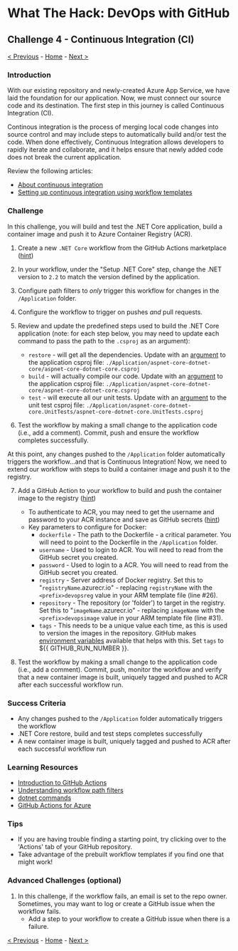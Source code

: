 # What The Hack: DevOps with GitHub

## Challenge 4 - Continuous Integration (CI)

[< Previous](challenge03.md) - [Home](../readme.md) - [Next >](challenge05.md)

### Introduction

With our existing repository and newly-created Azure App Service, we have laid the foundation for our application. Now, we must connect our source code and its destination. The first step in this journey is called Continuous Integration (CI). 

Continous integration is the process of merging local code changes into source control and may include steps to automatically build and/or test the code. When done effectively, Continuous Integration allows developers to rapidly iterate and collaborate, and it helps ensure that newly added code does not break the current application. 

Review the following articles:
- [About continuous integration](https://docs.github.com/en/actions/building-and-testing-code-with-continuous-integration/about-continuous-integration)
- [Setting up continuous integration using workflow templates](https://docs.github.com/en/actions/building-and-testing-code-with-continuous-integration/setting-up-continuous-integration-using-github-actions)

### Challenge

In this challenge, you will build and test the .NET Core application, build a container image and push it to Azure Container Registry (ACR). 

1. Create a new `.NET Core` workflow from the GitHub Actions marketplace ([hint](https://github.com/actions/starter-workflows/blob/dacfd0a22a5a696b74a41f0b49c98ff41ef88427/ci/dotnet-core.yml))
2. In your workflow, under the "Setup .NET Core" step, change the .NET version to `2.2` to match the version defined by the application.
3. Configure path filters to *only* trigger this workflow for changes in the `/Application` folder.
4. Configure the workflow to trigger on pushes *and* pull requests.
    
5. Review and update the predefined steps used to build the .NET Core application (note: for each step below, you may need to update each command to pass the path to the  `.csproj` as an argument):
   - `restore` - will get all the dependencies. Update with an [argument](https://docs.microsoft.com/en-us/dotnet/core/tools/dotnet-build#arguments) to the application csproj file: `./Application/aspnet-core-dotnet-core/aspnet-core-dotnet-core.csproj`
   - `build` - will actually compile our code. Update with an [argument](https://docs.microsoft.com/en-us/dotnet/core/tools/dotnet-build#arguments) to the application csproj file: `./Application/aspnet-core-dotnet-core/aspnet-core-dotnet-core.csproj`
   - `test` - will execute all our unit tests. Update with an [argument](https://docs.microsoft.com/en-us/dotnet/core/tools/dotnet-build#arguments) to the unit test csproj file: `./Application/aspnet-core-dotnet-core.UnitTests/aspnet-core-dotnet-core.UnitTests.csproj` 

6. Test the workflow by making a small change to the application code (i.e., add a comment). Commit, push and ensure the workflow completes successfully.

At this point, any changes pushed to the `/Application` folder automatically triggers the workflow...and that is Continuous Integration! Now, we need to extend our workflow with steps to build a container image and push it to the registry.

7. Add a GitHub Action to your workflow to build and push the container image to the registry ([hint](https://github.com/marketplace/actions/build-and-push-docker-images))
    - To authenticate to ACR, you may need to get the username and password to your ACR instance and save as GitHub secrets ([hint](https://docs.microsoft.com/en-us/azure/container-registry/container-registry-authentication#admin-account))
    - Key parameters to configure for Docker:
        - `dockerfile` - The path to the Dockerfile - a critical parameter. You will need to point to the Dockerfile in the `/Application` folder.
        - `username` - Used to login to ACR. You will need to read from the GitHub secret you created.
        - `password` - Used to login to a ACR. You will need to read from the GitHub secret you created.
        - `registry` - Server address of Docker registry. Set this to "`registryName`.azurecr.io" - replacing `registryName` with the `<prefix>devopsreg` value in your ARM template file (line #26).
        - `repository` - The repository (or 'folder') to target in the registry. Set this to "`imageName`.azurecr.io" - replacing `imageName` with the `<prefix>devopsimage` value in your ARM template file (line #31).
        - `tags` - This needs to be a unique value each time, as this is used to version the images in the repository. GitHub makes [environment variables](https://docs.github.com/en/free-pro-team@latest/actions/reference/context-and-expression-syntax-for-github-actions#github-context) available that helps with this. Set `tags` to ${{ GITHUB_RUN_NUMBER }}.

8. Test the workflow by making a small change to the application code (i.e., add a comment). Commit, push, monitor the workflow and verify that a new container image is built, uniquely tagged and pushed to ACR after each successful workflow run.

### Success Criteria

- Any changes pushed to the `/Application` folder automatically triggers the workflow 
- .NET Core restore, build and test steps completes successfully
- A new container image is built, uniquely tagged and pushed to ACR after each successful workflow run

### Learning Resources

- [Introduction to GitHub Actions](https://docs.github.com/en/free-pro-team@latest/actions/learn-github-actions/introduction-to-github-actions)
- [Understanding workflow path filters](https://docs.github.com/en/free-pro-team@latest/actions/reference/workflow-syntax-for-github-actions#onpushpull_requestpaths)
- [dotnet commands](https://docs.microsoft.com/en-us/dotnet/core/tools/dotnet#dotnet-commands)
- [GitHub Actions for Azure](https://github.com/Azure/actions)

### Tips

- If you are having trouble finding a starting point, try clicking over to the 'Actions' tab of your GitHub repository. 
- Take advantage of the prebuilt workflow templates if you find one that might work! 

### Advanced Challenges (optional)

1. In this challenge, if the workflow fails, an email is set to the repo owner. Sometimes, you may want to log or create a GitHub issue when the workflow fails.
    - Add a step to your workflow to create a GitHub issue when there is a failure.

[< Previous](challenge03.md) - [Home](../readme.md) - [Next >](challenge05.md)